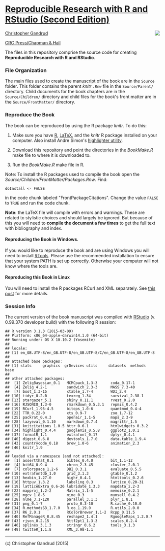 # [Reproducible Research with R and RStudio (Second Edition)](http://christophergandrud.GitHub.io/RepResR-RStudio/)

[<img src="http://3.bp.blogspot.com/-f8MFbNEoyGU/UYNGekqEkTI/AAAAAAAAGOM/Dq36pI06kTQ/s320/RepResCover.jpg" align="right" />](http://www.amazon.com/dp/1466572841)

[Christopher Gandrud](http://christophergandrud.blogspot.com/p/biocontact.html)

[CRC Press/Chapman & Hall](http://www.crcpress.com/product/isbn/9781466572843)

The files in this repository comprise the source code for creating
**Reproducible Research with R and RStudio**.

### File Organization

The main files used to create the manuscript of the book are in the `Source`
folder. This folder contains the parent *knitr* `.Rnw` file in the
`Source/Parent/` directory. Child documents for the book chapters are in the
`Source/Children/` directory and child files for the book's front matter are in
the `Source/FrontMatter/` directory.

### Reproduce the Book

The book can be reproduced by using the R package *knitr*. To do this:

1. Make sure you have [R](http://www.r-project.org/),
[LaTeX](http://www.latex-project.org/ftp.html), and the *knitr* R package
installed on your computer. Also install Andre Simon's
[highlighter utility](http://www.andre-simon.de/zip/download.html).

2. Download this repository and point the directories in the *BookMake.R* make
file to where it is downloaded to.

3. Run the *BookMake.R* make file in R.

Note: To install the R packages used to compile the book open the
*Source/Children/FrontMatter/Packages.Rnw*. Find:

```
doInstall <- FALSE
```

in the code chunk labeled "FrontPackageCitations". Change the value `FALSE` to
`TRUE` and run the code chunk.

**Note:** the LaTeX file will compile with errors and warnings. These are
related to stylistic choices and should largely be ignored. But because of this
you will need to **compile the document a few times** to get the full text
with bibliography and index.

#### Reproducing the Book in Windows.

If you would like to reproduce the book and are using Windows you will need to
install [RTools](http://cran.r-project.org/bin/windows/Rtools/installer.html).
Please use the recommended installation to ensure that your system PATH is set
up correctly. Otherwise your computer will not know where the tools are.

#### Reproducing this Book in Linux

You will need to install the R packages RCurl and XML separately. See
[this post](https://GitHub.com/cboettig/treeBASE/issues/5) for more details.

### Session Info

The current version of the book manuscript was compiled with
[RStudio](http://www.rstudio.com/) (v. 0.99.370 developer build) with the
following R session:


```
## R version 3.1.3 (2015-03-09)
## Platform: x86_64-apple-darwin14.1.0 (64-bit)
## Running under: OS X 10.10.2 (Yosemite)
## 
## locale:
## [1] en_GB.UTF-8/en_GB.UTF-8/en_GB.UTF-8/C/en_GB.UTF-8/en_GB.UTF-8
## 
## attached base packages:
## [1] stats     graphics  grDevices utils     datasets  methods   base     
## 
## other attached packages:
##  [1] ZeligBayesian_0.1   MCMCpack_1.3-3      coda_0.17-1        
##  [4] Zelig_4.2-1         sandwich_2.3-3      MASS_7.3-40        
##  [7] boot_1.3-15         xtable_1.7-4        WDI_2.4            
## [10] tidyr_0.2.0         texreg_1.34         survival_2.38-1    
## [13] stargazer_5.1       shiny_0.11.1        rvest_0.2.0        
## [16] RJSONIO_1.3-0       rmarkdown_0.5.3.1   repmis_0.4.2       
## [19] RCurl_1.95-4.5      bitops_1.0-6        quantmod_0.4-4     
## [22] TTR_0.22-0          xts_0.9-7           zoo_1.7-12         
## [25] packrat_0.4.3       openair_1.1-5       maps_2.3-9         
## [28] lazyeval_0.1.10     markdown_0.7.4      magrittr_1.5       
## [31] knitcitations_1.0.5 httr_0.6.1          htmlwidgets_0.3.2  
## [34] highlight_0.4.4     googleVis_0.5.8     ggplot2_1.0.1      
## [37] formatR_1.1         extrafont_0.17      dplyr_0.4.1        
## [40] digest_0.6.8        devtools_1.7.0      data.table_1.9.4   
## [43] countrycode_0.18    brew_1.0-6          animation_2.3      
## [46] knitr_1.9          
## 
## loaded via a namespace (and not attached):
##  [1] assertthat_0.1      bibtex_0.4.0        bit_1.1-12         
##  [4] bit64_0.9-4         chron_2.3-45        cluster_2.0.1      
##  [7] colorspace_1.2-6    DBI_0.3.1           evaluate_0.5.5     
## [10] extrafontdb_1.0     grid_3.1.3          gtable_0.1.2       
## [13] hexbin_1.27.0       highr_0.4.1         htmltools_0.2.6    
## [16] httpuv_1.3.2        labeling_0.3        lattice_0.20-31    
## [19] latticeExtra_0.6-26 lubridate_1.3.3     mapdata_2.2-3      
## [22] mapproj_1.2-2       Matrix_1.1-5        memoise_0.2.1      
## [25] mgcv_1.8-5          mime_0.3            munsell_0.4.2      
## [28] nlme_3.1-120        parallel_3.1.3      plyr_1.8.1         
## [31] png_0.1-7           proto_0.3-10        R.cache_0.10.0     
## [34] R.methodsS3_1.7.0   R.oo_1.19.0         R.utils_2.0.0      
## [37] R6_2.0.1            RColorBrewer_1.1-2  Rcpp_0.11.5        
## [40] RefManageR_0.8.45   reshape2_1.4.1      RgoogleMaps_1.2.0.7
## [43] rjson_0.2.15        Rttf2pt1_1.3.3      scales_0.2.4       
## [46] splines_3.1.3       stringr_0.6.2       tools_3.1.3        
## [49] twitteR_1.1.8       XML_3.98-1.1
```

---

(c) Christopher Gandrud (2015)
